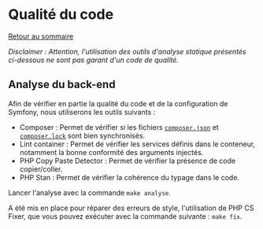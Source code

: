 # Qualité du code

[Retour au sommaire](index.md)

*Disclaimer : Attention, l'utilisation des outils d'analyse statique présentés ci-dessous ne sont pas garant d'un code de qualité.*

## Analyse du back-end

Afin de vérifier en partie la qualité du code et de la configuration de Symfony, nous utiliserons les outils suivants :
* Composer : Permet de vérifier si les fichiers [`composer.json`](/server/composer.json) et [`composer.lock`](/server/composer.lock) sont bien synchronisés.
* Lint container : Permet de vérifier les services définis dans le conteneur, notamment la bonne conformité des arguments injectés.
* PHP Copy Paste Detector : Permet de vérifier la présence de code copier/coller.
* PHP Stan : Permet de vérifier la cohérence du typage dans le code.

Lancer l'analyse avec la commande `make analyse`.

A été mis en place pour réparer des erreurs de style, l'utilisation de PHP CS Fixer, que vous pouvez exécuter avec la commande suivante : `make fix`.
